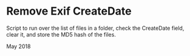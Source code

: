 # Remove Exif CreateDate

Script to run over the list of files in a folder, check the CreateDate field, clear it, and store the MD5 hash of the files.

May 2018
